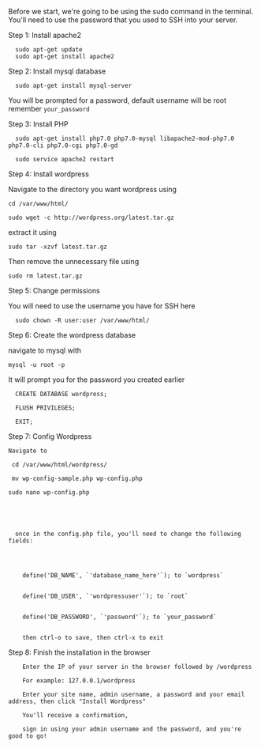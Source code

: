 Before we start, we're going to be using the sudo command in the terminal. You'll need to use the password that you used to SSH into your server.


Step 1: Install apache2

```
  sudo apt-get update
  sudo apt-get install apache2
``` 
Step 2: Install mysql database
```
  sudo apt-get install mysql-server
```  
  You will be prompted for a password, default username will be root remember `your_password`
  
Step 3: Install PHP
```
  sudo apt-get install php7.0 php7.0-mysql libapache2-mod-php7.0 php7.0-cli php7.0-cgi php7.0-gd
```  

```
  sudo service apache2 restart
```  
Step 4: Install wordpress

  Navigate to the directory you want wordpress using
  ```
  cd /var/www/html/
  ```
  ```
  sudo wget -c http://wordpress.org/latest.tar.gz
  ```
  extract it using 
  ```
  sudo tar -xzvf latest.tar.gz
  ```
  Then remove the unnecessary file using
  
  ```
  sudo rm latest.tar.gz
  ```
  
Step 5: Change permissions

  You will need to use the username you have for SSH here
  
  
  ```
    sudo chown -R user:user /var/www/html/
   ``` 
   
   
Step 6: Create the wordpress database

  navigate to mysql with  
  ```
  mysql -u root -p 
  ```
  It will prompt you for the password you created earlier
  
  
  ```
    CREATE DATABASE wordpress;
  ```  
 
  ```
    FLUSH PRIVILEGES;
  ```
  
  ```
    EXIT;
  ```
    
 
Step 7: Config Wordpress
    
    Navigate to
    
    
    
    
    
   
    
   
   ` cd /var/www/html/wordpress/`
  
 
   ` mv wp-config-sample.php wp-config.php`
 
 

    sudo nano wp-config.php
 
 
 
 
 
      once in the config.php file, you'll need to change the following fields:
      
      
      
      
        define('DB_NAME', `'database_name_here'`); to `wordpress`
        
        
        define('DB_USER', `'wordpressuser'`); to `root`
        
        
        define('DB_PASSWORD', `'password'`); to `your_password`
        
        
        then ctrl-o to save, then ctrl-x to exit
        
        
        
 Step 8: Finish the installation in the browser
 
        Enter the IP of your server in the browser followed by /wordpress 
        
        For example: 127.0.0.1/wordpress
        
        Enter your site name, admin username, a password and your email address, then click "Install Wordpress"
        
        You'll receive a confirmation, 
        
        sign in using your admin username and the password, and you're good to go!
   
